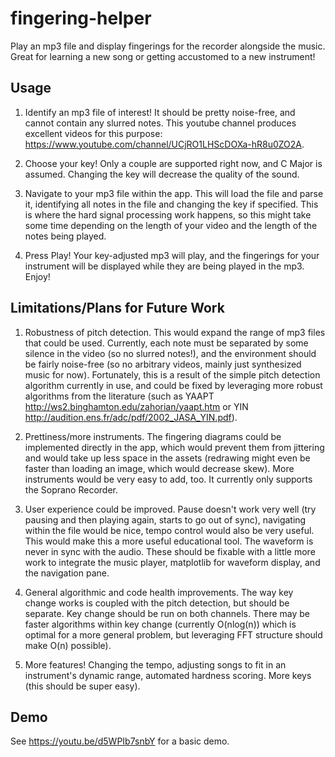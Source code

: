 # fingering-helper
Play an mp3 file and display fingerings for the recorder alongside the music. Great for learning a new song or getting accustomed to a new instrument!

## Usage

1. Identify an mp3 file of interest! It should be pretty noise-free, and cannot contain any slurred notes. This youtube channel produces excellent videos for this purpose: https://www.youtube.com/channel/UCjRO1LHScDOXa-hR8u0ZO2A.

2. Choose your key! Only a couple are supported right now, and C Major is assumed. Changing the key will decrease the quality of the sound.

3. Navigate to your mp3 file within the app. This will load the file and parse it, identifying all notes in the file and changing the key if specified. This is where the hard signal processing work happens, so this might take some time depending on the length of your video and the length of the notes being played.

4. Press Play! Your key-adjusted mp3 will play, and the fingerings for your instrument will be displayed while they are being played in the mp3. Enjoy!


## Limitations/Plans for Future Work
1. Robustness of pitch detection. This would expand the range of mp3 files that could be used. Currently, each note must be separated by some silence in the video (so no slurred notes!), and the environment should be fairly noise-free (so no arbitrary videos, mainly just synthesized music for now). Fortunately, this is a result of the simple pitch detection algorithm currently in use, and could be fixed by leveraging more robust algorithms from the literature (such as YAAPT http://ws2.binghamton.edu/zahorian/yaapt.htm or YIN http://audition.ens.fr/adc/pdf/2002_JASA_YIN.pdf).

2. Prettiness/more instruments. The fingering diagrams could be implemented directly in the app, which would prevent them from jittering and would take up less space in the assets (redrawing might even be faster than loading an image, which would decrease skew). More instruments would be very easy to add, too. It currently only supports the Soprano Recorder.

3. User experience could be improved. Pause doesn't work very well (try pausing and then playing again, starts to go out of sync), navigating within the file would be nice, tempo control would also be very useful. This would make this a more useful educational tool. The waveform is never in sync with the audio. These should be fixable with a little more work to integrate the music player, matplotlib for waveform display, and the navigation pane.

4. General algorithmic and code health improvements. The way key change works is coupled with the pitch detection, but should be separate. Key change should be run on both channels. There may be faster algorithms within key change (currently O(nlog(n)) which is optimal for a more general problem, but leveraging FFT structure should make O(n) possible).

5. More features! Changing the tempo, adjusting songs to fit in an instrument's dynamic range, automated hardness scoring. More keys (this should be super easy).

## Demo
See https://youtu.be/d5WPIb7snbY for a basic demo.
